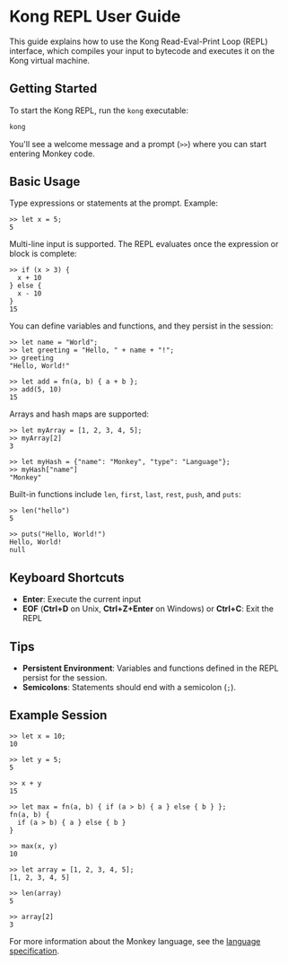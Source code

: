# Kong REPL User Guide

This guide explains how to use the Kong Read-Eval-Print Loop (REPL) interface,
which compiles your input to bytecode and executes it on the Kong virtual machine.

## Getting Started

To start the Kong REPL, run the `kong` executable:

```bash
kong
```

You'll see a welcome message and a prompt (`>>`) where you can start entering Monkey code.

## Basic Usage

Type expressions or statements at the prompt. Example:

```console
>> let x = 5;
5
```

Multi-line input is supported. The REPL evaluates once the expression or block is complete:

```console
>> if (x > 3) {
  x + 10
} else {
  x - 10
}
15
```

You can define variables and functions, and they persist in the session:

```console
>> let name = "World";
>> let greeting = "Hello, " + name + "!";
>> greeting
"Hello, World!"

>> let add = fn(a, b) { a + b };
>> add(5, 10)
15
```

Arrays and hash maps are supported:

```console
>> let myArray = [1, 2, 3, 4, 5];
>> myArray[2]
3

>> let myHash = {"name": "Monkey", "type": "Language"};
>> myHash["name"]
"Monkey"
```

Built-in functions include `len`, `first`, `last`, `rest`, `push`, and `puts`:

```console
>> len("hello")
5

>> puts("Hello, World!")
Hello, World!
null
```

## Keyboard Shortcuts

- **Enter**: Execute the current input
- **EOF** (**Ctrl+D** on Unix, **Ctrl+Z+Enter** on Windows) or **Ctrl+C**: Exit the REPL

## Tips

- **Persistent Environment**: Variables and functions defined in the REPL persist for the session.
- **Semicolons**: Statements should end with a semicolon (`;`).

## Example Session

```console
>> let x = 10;
10

>> let y = 5;
5

>> x + y
15

>> let max = fn(a, b) { if (a > b) { a } else { b } };
fn(a, b) {
  if (a > b) { a } else { b }
}

>> max(x, y)
10

>> let array = [1, 2, 3, 4, 5];
[1, 2, 3, 4, 5]

>> len(array)
5

>> array[2]
3
```

For more information about the Monkey language, see the
[language specification](./language_spec.md).
